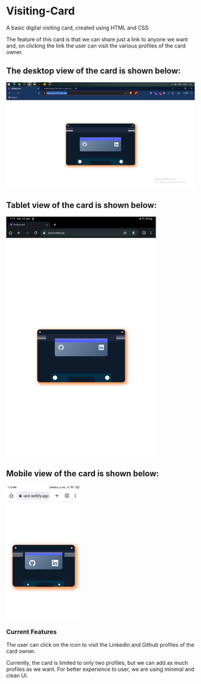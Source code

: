 # Visiting-Card
A basic digital visiting card, created using HTML and CSS.

The feature of this card is that we can share just a link to anyone we want and, on clicking the link the user can visit the various profiles of the card owner.

## The desktop view of the card is shown below:

<!-- ![Card Preview on Desktop Devices](https://github.com/ab4k/Visiting-Card/blob/main/VisitingCard/images/desktopPreview.png) -->
<img src="https://github.com/ab4k/Visiting-Card/blob/main/VisitingCard/images/desktopPreview.png" alt="Desktop Preview" width="700"/>

## Tablet view of the card is shown below:

<!-- ![Card Preview on Tablet Devices](https://github.com/ab4k/Visiting-Card/blob/main/VisitingCard/images/tabletPreview.jpg) -->
<img src="https://github.com/ab4k/Visiting-Card/blob/main/VisitingCard/images/tabletPreview.jpg" alt="Tablet Preview" width="400"/>

## Mobile view of the card is shown below:

<!-- ![Card Preview on Mobile Devices](https://github.com/ab4k/Visiting-Card/blob/main/VisitingCard/images/mobilePreview.png) -->
<img src="https://github.com/ab4k/Visiting-Card/blob/main/VisitingCard/images/mobilePreview.png" alt="Mobile Preview" width="200"/>

### Current Features 
The user can click on the icon to visit the LinkedIn and Github profiles of the card owner.

Currently, the card is limited to only two profiles, but we can add as much profiles as we want. For better experience to user, we are using minimal and clean UI. 

